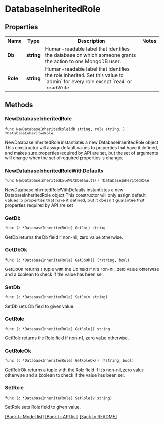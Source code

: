 # DatabaseInheritedRole

## Properties

Name | Type | Description | Notes
------------ | ------------- | ------------- | -------------
**Db** | **string** | Human-readable label that identifies the database on which someone grants the action to one MongoDB user. | 
**Role** | **string** | Human-readable label that identifies the role inherited. Set this value to &#x60;admin&#x60; for every role except &#x60;read&#x60; or &#x60;readWrite&#x60;. | 

## Methods

### NewDatabaseInheritedRole

`func NewDatabaseInheritedRole(db string, role string, ) *DatabaseInheritedRole`

NewDatabaseInheritedRole instantiates a new DatabaseInheritedRole object
This constructor will assign default values to properties that have it defined,
and makes sure properties required by API are set, but the set of arguments
will change when the set of required properties is changed

### NewDatabaseInheritedRoleWithDefaults

`func NewDatabaseInheritedRoleWithDefaults() *DatabaseInheritedRole`

NewDatabaseInheritedRoleWithDefaults instantiates a new DatabaseInheritedRole object
This constructor will only assign default values to properties that have it defined,
but it doesn't guarantee that properties required by API are set

### GetDb

`func (o *DatabaseInheritedRole) GetDb() string`

GetDb returns the Db field if non-nil, zero value otherwise.

### GetDbOk

`func (o *DatabaseInheritedRole) GetDbOk() (*string, bool)`

GetDbOk returns a tuple with the Db field if it's non-nil, zero value otherwise
and a boolean to check if the value has been set.

### SetDb

`func (o *DatabaseInheritedRole) SetDb(v string)`

SetDb sets Db field to given value.


### GetRole

`func (o *DatabaseInheritedRole) GetRole() string`

GetRole returns the Role field if non-nil, zero value otherwise.

### GetRoleOk

`func (o *DatabaseInheritedRole) GetRoleOk() (*string, bool)`

GetRoleOk returns a tuple with the Role field if it's non-nil, zero value otherwise
and a boolean to check if the value has been set.

### SetRole

`func (o *DatabaseInheritedRole) SetRole(v string)`

SetRole sets Role field to given value.



[[Back to Model list]](../README.md#documentation-for-models) [[Back to API list]](../README.md#documentation-for-api-endpoints) [[Back to README]](../README.md)


